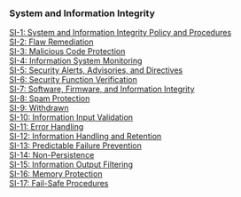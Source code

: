 ### System and Information Integrity

[SI-1: System and Information Integrity Policy and Procedures]()<br>
[SI-2: Flaw Remediation]()<br>
[SI-3: Malicious Code Protection]()<br>
[SI-4: Information System Monitoring]()<br>
[SI-5: Security Alerts, Advisories, and Directives]()<br>
[SI-6: Security Function Verification]()<br>
[SI-7: Software, Firmware, and Information Integrity]()<br>
[SI-8: Spam Protection]()<br>
[SI-9: Withdrawn]()<br>
[SI-10: Information Input Validation]()<br>
[SI-11:  Error Handling]()<br>
[SI-12: Information Handling and Retention]()<br>
[SI-13: Predictable Failure Prevention]()<br>
[SI-14: Non-Persistence]()<br>
[SI-15: Information Output Filtering]()<br>
[SI-16: Memory Protection]()<br>
[SI-17: Fail-Safe Procedures]()<br>
